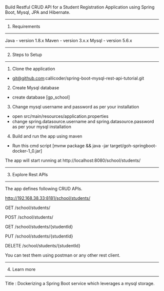 


Build Restful CRUD API for a Student Registration Application 
using Spring Boot, Mysql, JPA and Hibernate.


--------------------------------------------
1. Requirements
--------------------------------------------
Java - version 1.8.x
Maven - version 3.x.x
Mysql - version 5.6.x


--------------------------------------------
2. Steps to Setup
--------------------------------------------
1. Clone the application
- git@github.com:callicoder/spring-boot-mysql-rest-api-tutorial.git

2. Create Mysql database
- create database [gp_school]

3. Change mysql username and password as per your installation
- open src/main/resources/application.properties
- change spring.datasource.username and spring.datasource.password as per your mysql installation


4. Build and run the app using maven
- Run this cmd script [mvnw package && java -jar target/goh-springboot-docker-1_0.jar]

The app will start running at http://localhost:8080/school/students/



--------------------------------------------
3. Explore Rest APIs
--------------------------------------------
The app defines following CRUD APIs.

http://192.168.38.33:8181/school/students/

GET /school/students/

POST /school/students/

GET /school/students/{studentId}

PUT /school/students/{studentId}

DELETE /school/students/{studentId}

You can test them using postman or any other rest client.



--------------------------------------------
4. Learn more
--------------------------------------------


Title :
Dockerizing a Spring Boot service which leverages a mysql storage.













